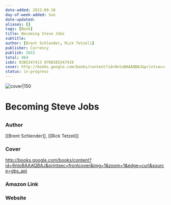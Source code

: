 ```yaml
---
date-added: 2022-09-18
day-of-week-added: Sun
date-updated: 
aliases: []
tags: [Book]
title: Becoming Steve Jobs
subtitle: 
author: [Brent Schlender, Rick Tetzeli]
publisher: Currency
publish: 2015
total: 464
isbn: 0385347413 9780385347419
cover: http://books.google.com/books/content?id=9ntoBAAAQBAJ&printsec=frontcover&img=1&zoom=1&edge=curl&source=gbs_api
status: in-progress
---
```


![cover|150](http://books.google.com/books/content?id=9ntoBAAAQBAJ&printsec=frontcover&img=1&zoom=1&edge=curl&source=gbs_api)
# Becoming Steve Jobs
## 

### Author
[[Brent Schlender]], [[Rick Tetzeli]]

### Cover
http://books.google.com/books/content?id=9ntoBAAAQBAJ&printsec=frontcover&img=1&zoom=1&edge=curl&source=gbs_api

### Amazon Link


### Website